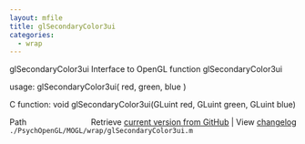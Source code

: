 ```yaml
---
layout: mfile
title: glSecondaryColor3ui
categories:
  - wrap
---
```


glSecondaryColor3ui  Interface to OpenGL function glSecondaryColor3ui

usage:  glSecondaryColor3ui\( red, green, blue \)

C function:  void glSecondaryColor3ui\(GLuint red, GLuint green, GLuint blue\)


<div class="code_header" style="text-align:right;">
  <span style="float:left;">Path&nbsp;&nbsp;</span> <span class="counter">Retrieve <a href=
  "https://raw.github.com/Psychtoolbox-3/Psychtoolbox-3/beta/./PsychOpenGL/MOGL/wrap/glSecondaryColor3ui.m">current version from GitHub</a> | View <a href=
  "https://github.com/Psychtoolbox-3/Psychtoolbox-3/commits/beta/./PsychOpenGL/MOGL/wrap/glSecondaryColor3ui.m">changelog</a></span>
</div>
<div class="code">
  <code>./PsychOpenGL/MOGL/wrap/glSecondaryColor3ui.m</code>
</div>
